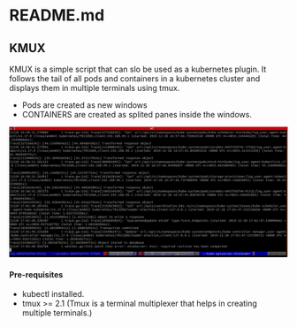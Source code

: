 # README.md

## KMUX

KMUX is a simple script that can slo be used as a kubernetes plugin. It follows the tail of all pods and containers in a kubernetes cluster and displays them in multiple terminals using tmux.
* Pods are created as new windows
* CONTAINERS are created as splited panes inside the windows.

![alt text](https://raw.githubusercontent.com/abhiTamrakar/kube-plugins/master/kmux/kmux.png)

#### Pre-requisites
* kubectl installed.
* tmux >= 2.1
(Tmux is a terminal multiplexer that helps in creating multiple terminals.)
